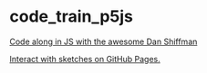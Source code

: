 # code_train_p5js
[Code along in JS with the awesome Dan Shiffman](https://www.youtube.com/playlist?list=PLRqwX-V7Uu6Zy51Q-x9tMWIv9cueOFTFA)

<a href="https://r-leyshon.github.io/code_train_p5js/" target="_blank">Interact with sketches on GitHub Pages.</a>
